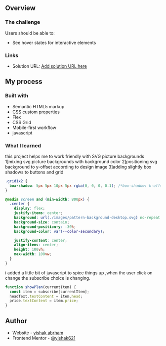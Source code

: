 ## Overview

### The challenge

Users should be able to:

- See hover states for interactive elements

### Links

- Solution URL: [Add solution URL here](https://order621.netlify.app/)

## My process

### Built with

- Semantic HTML5 markup
- CSS custom properties
- Flex
- CSS Grid
- Mobile-first workflow
- javascript

### What I learned

this project helps me to work friendly with SVG picture backgrounds
1]mixing svg picture backgrounds with background color
2]positioning svg background to y-offset according to design image
3]adding slightly box shadows to buttons and grid

```css
.grid1x2 {
  box-shadow: 5px 5px 10px 5px rgba(0, 0, 0, 0.1); /*box-shadow: h-offset v-offset blur spread color */
}
```

```css
@media screen and (min-width: 800px) {
  .center {
    display: flex;
    justify-items: center;
    background: url(./images/pattern-background-desktop.svg) no-repeat top;
    background-size: contain;
    background-position-y: -30%;
    background-color: var(--color-secondary);

    justify-content: center;
    align-items: center;
    height: 100vh;
    max-width: 100vw;
  }
}
```

i added a little bit of javascript to spice things up ,when the user click on change the subscribe choice is changing.

```js
function showPlan(currentItem) {
  const item = subscribe[currentItem];
  headText.textContent = item.head;
  price.textContent = item.price;
}
```

## Author

- Website - [yishak abrham](https://app.netlify.com/teams/yishak621/overview)
- Frontend Mentor - [@yishak621](https://www.frontendmentor.io/profile/yishak621)
